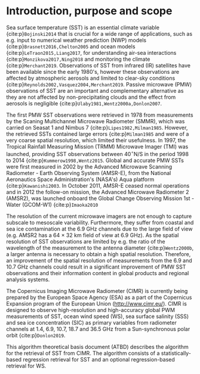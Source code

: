 # Introduction, purpose and scope
Sea surface temperature (SST) is an essential climate variable {cite:p}`Bojinski2014` that is crucial for a wide range of applications, such as e.g. input to numerical weather prediction (NWP) models {cite:p}`Brasnett2016,Chelton2005` and ocean models {cite:p}`LeTraon2015,Liang2017`, for understanding air-sea interactions {cite:p}`Monzikova2017,Ning2018` and monitoring the climate {cite:p}`Merchant2019`. Observations of SST from infrared (IR) satellites have been available since the early 1980's, however these observations are affected by atmospheric aerosols and limited to clear-sky conditions {cite:p}`Reynolds2002,Vasquez2004,Merchant2019`. Passive microwave (PMW) observations of SST are an important and complementary alternative as they are not affected by non-precipitating clouds and the effect from aerosols is negligible {cite:p}`Ulaby1981,Wentz2000a,Donlon2007`.

The first PMW SST observations were retrieved in 1978 from measurements by the Scaning Multichannel Microwave Radiometer (SMMR), which was carried on Seasat 1 and Nimbus 7 {cite:p}`Lipes1982,Milman1985`. However, the retrieved SSTs contained large errors {cite:p}`Milman1985` and were of a very coarse spatial resolution, which limited their usefulness. In 1997, the Tropical Rainfall Measuring Mission (TRMM) Microwave Imager (TMI) was launched, providing SST observations between 40$^{\circ}$N/S in the period 1998 to 2014 {cite:p}`Kummerow1998,Wentz2015`. Global and accurate PMW SSTs were first measured in 2002 by the Advanced Microwave Scanning Radiometer - Earth Observing System (AMSR-E), from the National Aeronautics Space Administration's (NASA's) Aqua platform {cite:p}`Kawanishi2003`. In October 2011, AMSR-E ceased normal operations and in 2012 the follow-on mission, the Advanced Microwave Radiometer 2 (AMSR2), was launched onboard the Global Change Observing Mission 1st - Water (GCOM-W1) {cite:p}`Imaoka2010`

The resolution of the current microwave imagers are not enough to capture subscale to mesoscale variability. Furthermore, they suffer from coastal and sea ice contamination at the 6.9 GHz channels due to the large field of view (e.g. AMSR2 has a 64 $\times$ 32 km field of view at 6.9 GHz). As the spatial resolution of SST observations are limited by e.g. the ratio of the wavelength of the measurement to the antenna diameter {cite:p}`Wentz2000b`, a larger antenna is necessary to obtain a high spatial resolution. Therefore, an improvement of the spatial resolution of measurements from the 6.9 and 10.7 GHz channels could result in a significant improvement of PMW SST observations and their information content in global products and regional analysis systems.

The Copernicus Imaging Microwave Radiometer (CIMR) is currently being prepared by the European Space Agency (ESA) as a part of the Copernicus Expansion program of the European Union (http://www.cimr.eu/). CIMR is designed to observe high-resolution and high-accuracy global PWM measurements of SST, ocean wind speed (WS), sea surface salinity (SSS) and sea ice concentration (SIC) as primary variables from radiometer channels at 1.4, 6.9, 10.7, 18.7 and 36.5 GHz from a Sun-synchronous polar orbit {cite:p}`Donlon2019`.

This algorithm theoretical basis document (ATBD) describes the algorithm for the retrieval of SST from CIMR. The algorithm consists of a statistically-based regression retrieval for SST and an optional regression-based retrieval for WS.
